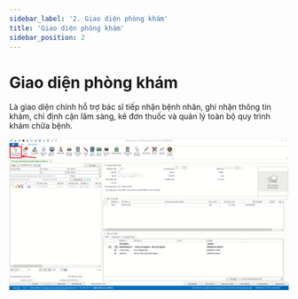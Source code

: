 ```yaml
---
sidebar_label: '2. Giao diện phòng khám'
title: 'Giao diện phòng khám'
sidebar_position: 2
---
```

# Giao diện phòng khám
Là giao diện chính hỗ trợ bác sĩ tiếp nhận bệnh nhân, ghi nhận thông tin khám, chỉ định cận lâm sàng, kê đơn thuốc và quản lý toàn bộ quy trình khám chữa bệnh.

<div className="center-container">
  <img src="/img/giao-dien-phong-kham.jpg" alt="Giao diện Phòng khám" />
</div>
